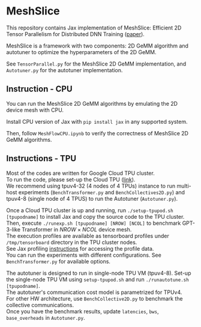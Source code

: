 # MeshSlice

This repository contains Jax implementation of MeshSlice: Efficient 2D Tensor Parallelism for Distributed DNN Training ([paper](github.com)).

MeshSlice is a framework with two components: 2D GeMM algorithm and autotuner to optimize the hyperparameters of the 2D GeMM.

See `TensorParallel.py` for the MeshSlice 2D GeMM implementation, and `Autotuner.py` for the autotuner implementation.

## Instruction - CPU

You can run the MeshSlice 2D GeMM algorithms by emulating the 2D device mesh with CPU.

Install CPU version of Jax with `pip install jax` in any supported system.

Then, follow `MeshFlowCPU.ipynb` to verify the correctness of MeshSlice 2D GeMM algorithms.

## Instructions - TPU

Most of the codes are written for Google Cloud TPU cluster.  
To run the code, please set-up the Cloud TPU ([link](https://cloud.google.com/tpu/docs/setup-gcp-account)).  
We recommend using tpuv4-32 (4 nodes of 4 TPUs) instance to run multi-host experiments (`BenchTransformer.py` and `BenchCollectives2D.py`) and tpuv4-8 (single node of 4 TPUS) to run the Autotuner (`Autotuner.py`).

Once a Cloud TPU cluster is up and running, run `./setup-tpupod.sh [tpupodname]` to install Jax and copy the source code to the TPU cluster.  
Then, execute `./runexp.sh [tpupodname] [NROW] [NCOL]` to benchmark GPT-3-like Transformer in $NROW\times NCOL$ device mesh.  
The execution profiles are available as tensorboard profiles under `/tmp/tensorboard` directory in the TPU cluster nodes.  
See Jax profiling [instructions](https://jax.readthedocs.io/en/latest/profiling.html) for accessing the profile data.  
You can run the experiments with different configurations. See `BenchTransformer.py` for available options.

The autotuner is designed to run in single-node TPU VM (tpuv4-8).
Set-up the single-node TPU VM using `setup-tpupod.sh` and run `./runautotune.sh [tpupodname]`.  
The autotuner's communication cost model is parametrized for TPUv4.  
For other HW architecture, use `BenchCollective2D.py` to benchmark the collective communications.  
Once you have the benchmark results, update `latencies`, `bws`, `base_overheads` in `Autotuner.py`.
